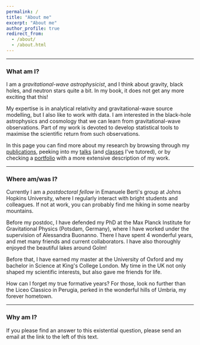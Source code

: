 ```yaml
---
permalink: /
title: "About me"
excerpt: "About me"
author_profile: true
redirect_from: 
  - /about/
  - /about.html
---
```



------------

### What am I?

I am a *gravitational-wave astrophysicist*, and I think about gravity, black holes, and neutron stars quite a bit. In my book, it does not get any more exciting that this! 

My expertise is in analytical relativity and gravitational-wave source modelling, but I also like to work with data. I am interested in the black-hole astrophysics and cosmology that we can learn from gravitational-wave observations. Part of my work is devoted to develop statistical tools to maximise the scientific return from such observations.

In this page you can find more about my research by browsing through my [publications](https://aantonelli94.github.io/publications/), peeking into my [talks](https://aantonelli94.github.io/talks/) (and [classes](https://aantonelli94.github.io/teaching/)  I've tutored), or by checking a [portfolio](https://aantonelli94.github.io/portfolio/) with a more extensive description of my work.


-------------

### Where am/was I?

Currently I am a *postdoctoral fellow* in Emanuele Berti's group at Johns Hopkins University, where I regularly interact with bright students and colleagues. If not at work, you can probably find me hiking in some nearby mountains.

Before my postdoc, I have defended my PhD at the Max Planck Institute for Gravitational Physics (Potsdam, Germany), where I have worked under the supervision of Alessandra Buonanno.
There I have spent 4 wonderful years, and met many friends and current collaborators. I have also thoroughly enjoyed the beautiful lakes around Golm!

Before that, I have earned my master at the University of Oxford and my bachelor in Science at King's College London. My time in the UK not only shaped my scientific interests, but also gave me friends for life.

How can I forget my true formative years? For those, look no further than the Liceo Classico in Perugia, perked in the wonderful hills of Umbria, my forever hometown.


-------------

### Why am I?

If you please find an answer to this existential question, please send an email at the link to the left of this text.

